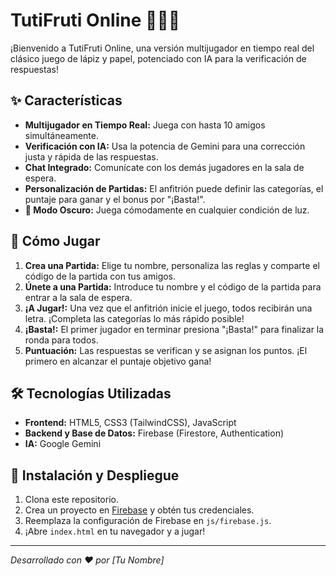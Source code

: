 #  TutiFruti Online 🍇🍓🍍

¡Bienvenido a TutiFruti Online, una versión multijugador en tiempo real del clásico juego de lápiz y papel, potenciado con IA para la verificación de respuestas!

## ✨ Características

* **Multijugador en Tiempo Real:** Juega con hasta 10 amigos simultáneamente.
* **Verificación con IA:** Usa la potencia de Gemini para una corrección justa y rápida de las respuestas.
* **Chat Integrado:** Comunícate con los demás jugadores en la sala de espera.
* **Personalización de Partidas:** El anfitrión puede definir las categorías, el puntaje para ganar y el bonus por "¡Basta!".
* **🌙 Modo Oscuro:** Juega cómodamente en cualquier condición de luz.

## 🚀 Cómo Jugar

1.  **Crea una Partida:** Elige tu nombre, personaliza las reglas y comparte el código de la partida con tus amigos.
2.  **Únete a una Partida:** Introduce tu nombre y el código de la partida para entrar a la sala de espera.
3.  **¡A Jugar!:** Una vez que el anfitrión inicie el juego, todos recibirán una letra. ¡Completa las categorías lo más rápido posible!
4.  **¡Basta!:** El primer jugador en terminar presiona "¡Basta!" para finalizar la ronda para todos.
5.  **Puntuación:** Las respuestas se verifican y se asignan los puntos. ¡El primero en alcanzar el puntaje objetivo gana!

## 🛠️ Tecnologías Utilizadas

* **Frontend:** HTML5, CSS3 (TailwindCSS), JavaScript
* **Backend y Base de Datos:** Firebase (Firestore, Authentication)
* **IA:** Google Gemini

## 🔧 Instalación y Despliegue

1.  Clona este repositorio.
2.  Crea un proyecto en [Firebase](https://firebase.google.com/) y obtén tus credenciales.
3.  Reemplaza la configuración de Firebase en `js/firebase.js`.
4.  ¡Abre `index.html` en tu navegador y a jugar!

---
_Desarrollado con ❤️ por [Tu Nombre]_
